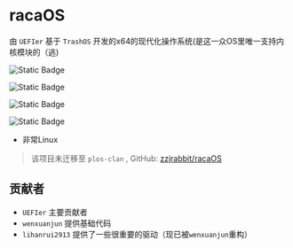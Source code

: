 # racaOS

由 `UEFIer` 基于 `TrashOS` 开发的x64的现代化操作系统(是这一众OS里唯一支持内核模块的（逃)

![Static Badge](https://img.shields.io/badge/License-GPLv2-blue) 

![Static Badge](https://img.shields.io/badge/Language-1-orange) 

![Static Badge](https://img.shields.io/badge/hardware-x86_64-green)

![Static Badge](https://img.shields.io/badge/star-3-8A2BE2)

* 非常Linux

> 该项目未迁移至 `plos-clan` , GitHub: [zzjrabbit/racaOS](https://github.com/zzjrabbit/racaOS)

## 贡献者

* `UEFIer` 主要贡献者
* `wenxuanjun` 提供基础代码
* `lihanrui2913` 提供了一些很重要的驱动（现已被`wenxuanjun`重构）
